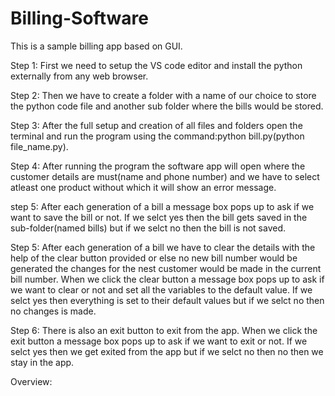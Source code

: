 # Billing-Software

This is a sample billing app based on GUI.

Step 1: First we need to setup the VS code editor and install the python externally from any web browser.

Step 2: Then we have to create a folder with a name of our choice to store the python code file and another sub folder where the bills would be stored.

Step 3: After the full setup and creation of all files and folders open the terminal and run the program using the command:python bill.py(python file_name.py).

Step 4: After running the program the software app will open where the customer details are must(name and phone number) and we have to select atleast one product without which it will show an error message.

step 5: After each generation of a bill a message box pops up to ask if we want to save the bill or not. If we selct yes then the bill gets saved in the sub-folder(named bills) but if we selct no then the bill is not saved.

Step 5: After each generation of a bill we have to clear the details with the help of the clear button provided or else no new bill number would be generated the changes for the nest customer would be made in the current bill number. When we click the clear button a message box pops up to ask if we want to clear or not and set all the variables to the default value. If we selct yes then everything is set to their default values but if we selct no then no changes is made.

Step 6: There is also an exit button to exit from the app. When we click the exit button a message box pops up to ask if we want to exit or not. If we selct yes then we get exited from the app but if we selct no then no then we stay in the app.

Overview:
